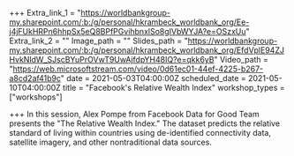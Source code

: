 +++
Extra_link_1 = "https://worldbankgroup-my.sharepoint.com/:b:/g/personal/hkrambeck_worldbank_org/Ee-j4jFUkHRPn6hhpSx5eQ8BPfPGvihbnxlSo8gIVbWYJA?e=OSzxUu"
Extra_link_2 = ""
Image_path = ""
Slides_path = "https://worldbankgroup-my.sharepoint.com/:b:/g/personal/hkrambeck_worldbank_org/EfdVplE94ZJHvkNldW_SJscBYuPrOVwT9UwAjfdpYH48IQ?e=qkk6yB"
Video_path = "https://web.microsoftstream.com/video/0d61ec01-44ef-4225-b267-a8cd2af41b9c"
date = 2021-05-03T04:00:00Z
scheduled_date = 2021-05-10T04:00:00Z
title = "Facebook's Relative Wealth Index"
workshop_types = ["workshops"]

+++
In this session, Alex Pompe from Facebook Data for Good Team presents the "The Relative Wealth Index." The dataset predicts the relative standard of living within countries using de-identified connectivity data, satellite imagery, and other nontraditional data sources. 